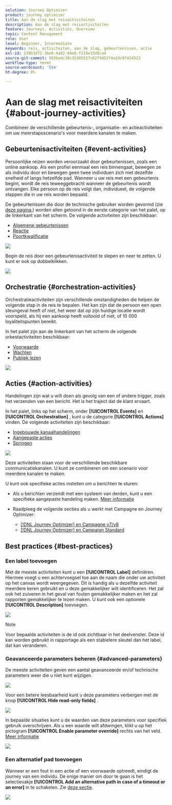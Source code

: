 ```yaml
---
solution: Journey Optimizer
product: journey optimizer
title: Aan de slag met reisactiviteiten
description: Aan de slag met reisactiviteiten
feature: Journeys, Activities, Overview
topic: Content Management
role: User
level: Beginner, Intermediate
keywords: reis, activiteiten, aan de slag, gebeurtenissen, actie
exl-id: 239b3d72-3be0-4a82-84e6-f219e33ddca4
source-git-commit: 503bedc30c35305537c62f9452f4a2dc07424523
workflow-type: tm+mt
source-wordcount: '554'
ht-degree: 8%

---
```


# Aan de slag met reisactiviteiten {#about-journey-activities}

Combineer de verschillende gebeurtenis-, organisatie- en actieactiviteiten om uw meerstapsscenario&#39;s voor meerdere kanalen te maken.

## Gebeurtenisactiviteiten {#event-activities}

Persoonlijke reizen worden veroorzaakt door gebeurtenissen, zoals een online aankoop. Als een profiel eenmaal een reis binnengaat, bewegen ze als individu door en bewegen geen twee individuen zich met dezelfde snelheid of langs hetzelfde pad. Wanneer u uw reis met een gebeurtenis begint, wordt de reis teweeggebracht wanneer de gebeurtenis wordt ontvangen. Elke persoon op de reis volgt dan, individueel, de volgende stappen die in uw reis worden bepaald.

De gebeurtenissen die door de technische gebruiker worden gevormd (zie [ deze pagina ](../event/about-events.md)) worden allen getoond in de eerste categorie van het palet, op de linkerkant van het scherm. De volgende activiteiten zijn beschikbaar:

* [Algemene gebeurtenissen](../building-journeys/general-events.md)
* [Reactie](../building-journeys/reaction-events.md)
* [Poortkwalificatie](../building-journeys/audience-qualification-events.md)

![](assets/journey43.png)

Begin de reis door een gebeurtenisactiviteit te slepen en neer te zetten. U kunt er ook op dubbelklikken.

![](assets/journey44.png)

## Orchestratie {#orchestration-activities}

Orchestratieactiviteiten zijn verschillende omstandigheden die helpen de volgende stap in de reis te bepalen. Het kan zijn dat de persoon een open steungeval heeft of niet, het weer dat op zijn huidige locatie wordt voorspeld, als hij een aankoop heeft voltooid of niet, of 10 000 loyaliteitspunten bereikt.

In het palet zijn aan de linkerkant van het scherm de volgende orkestactiviteiten beschikbaar:

* [Voorwaarde](../building-journeys/condition-activity.md)
* [Wachten](../building-journeys/wait-activity.md)
* [Publiek lezen](../building-journeys/read-audience.md)

![](assets/journey49.png)

## Acties {#action-activities}

Handelingen zijn wat u wilt doen als gevolg van een of andere trigger, zoals het verzenden van een bericht. Het is het traject dat de klant ervaart.

In het palet, links op het scherm, onder **[!UICONTROL Events]** en **[!UICONTROL Orchestration]** , kunt u de categorie **[!UICONTROL Actions]** vinden. De volgende activiteiten zijn beschikbaar:

* [Ingebouwde kanaalhandelingen](../building-journeys/journeys-message.md)
* [Aangepaste acties](../building-journeys/using-custom-actions.md)
* [Springen](../building-journeys/jump.md)

![](assets/journey58.png)

Deze activiteiten staan voor de verschillende beschikbare communicatiekanalen. U kunt ze combineren om een scenario voor meerdere kanalen te maken.

<!--If you have configured custom actions, they also appear here. [Learn more](../building-journeys/using-custom-actions.md)-->

U kunt ook specifieke acties instellen om u berichten te sturen:

* Als u berichten verzendt met een systeem van derden, kunt u een specifieke aangepaste handeling maken. [Meer informatie](../action/action.md)

* Raadpleeg de volgende secties als u werkt met Campagne en Journey Optimizer:

   * [[!DNL Journey Optimizer] en Campagne v7/v8](../action/acc-action.md)
   * [[!DNL Journey Optimizer] en Campaign Standard](../action/acs-action.md)

## Best practices {#best-practices}

### Een label toevoegen

Met de meeste activiteiten kunt u een **[!UICONTROL Label]** definiëren. Hiermee voegt u een achtervoegsel toe aan de naam die onder uw activiteit op het canvas wordt weergegeven. Dit is handig als u dezelfde activiteit meerdere keren gebruikt en u deze gemakkelijker wilt identificeren. Het zal ook het zuiveren in het geval van fouten gemakkelijker maken en het zal rapporten gemakkelijker te lezen maken. U kunt ook een optionele **[!UICONTROL Description]** toevoegen.

![](assets/journey-action-label.png)

>[!NOTE]
>
>Voor bepaalde activiteiten is de id ook zichtbaar in het deelvenster. Deze id kan worden gebruikt in rapportage als een stabielere sleutel dan het label, dat kan veranderen.

### Geavanceerde parameters beheren {#advanced-parameters}

De meeste activiteiten geven een aantal geavanceerde en/of technische parameters weer die u niet kunt wijzigen.

![](assets/journey-advanced-parameters.png)

Voor een betere leesbaarheid kunt u deze parameters verbergen met de knop **[!UICONTROL Hide read-only fields]** .

![](assets/journey-hide-read-only-fields.png)

In bepaalde situaties kunt u de waarden van deze parameters voor specifiek gebruik overschrijven. Als u een waarde wilt afdwingen, klikt u op het pictogram **[!UICONTROL Enable parameter override]** rechts van het veld. [Meer informatie](../configuration/primary-email-addresses.md#journey-parameters)

![](assets/journey-enable-parameter-override.png)

### Een alternatief pad toevoegen

Wanneer er een fout in een actie of een voorwaarde optreedt, eindigt de journey van een individu. De enige manier om door te gaan is het selectievakje **[!UICONTROL Add an alternative path in case of a timeout or an error]** in te schakelen. Zie [deze sectie](../building-journeys/using-the-journey-designer.md#paths).

![](assets/journey42.png)
